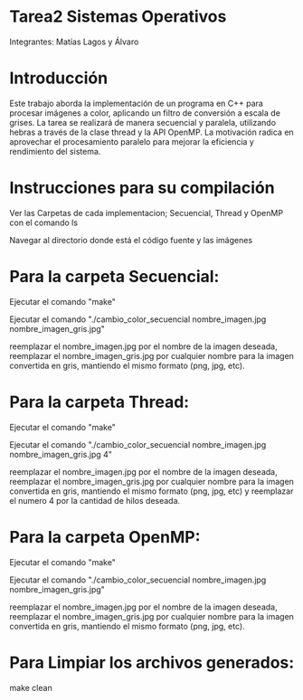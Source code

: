 # Tarea2 Sistemas Operativos

Integrantes: Matías Lagos y Álvaro

# Introducción

Este trabajo aborda la implementación de un programa en C++ para procesar imágenes a color, aplicando un filtro de conversión a escala de grises. La tarea se realizará de manera secuencial y paralela, utilizando hebras a través de la clase thread y la API OpenMP. La motivación radica en aprovechar el procesamiento paralelo para mejorar la eficiencia y rendimiento del sistema.

# Instrucciones para su compilación
Ver las Carpetas de cada implementacion; Secuencial, Thread y OpenMP con el comando ls

Navegar al directorio donde está el código fuente y las imágenes

# Para la carpeta Secuencial:

Ejecutar el comando "make"

Ejecutar el comando "./cambio_color_secuencial nombre_imagen.jpg nombre_imagen_gris.jpg"

reemplazar el nombre_imagen.jpg por el nombre de la imagen deseada, reemplazar el nombre_imagen_gris.jpg por cualquier nombre para la imagen convertida en gris, mantiendo el mismo formato (png, jpg, etc).

# Para la carpeta Thread:

Ejecutar el comando "make"

Ejecutar el comando "./cambio_color_secuencial nombre_imagen.jpg nombre_imagen_gris.jpg 4"

reemplazar el nombre_imagen.jpg por el nombre de la imagen deseada, reemplazar el nombre_imagen_gris.jpg por cualquier nombre para la imagen convertida en gris, mantiendo el mismo formato (png, jpg, etc) y reemplazar el numero 4 por la cantidad de hilos deseada.

# Para la carpeta OpenMP:

Ejecutar el comando "make"

Ejecutar el comando "./cambio_color_secuencial nombre_imagen.jpg nombre_imagen_gris.jpg"

reemplazar el nombre_imagen.jpg por el nombre de la imagen deseada, reemplazar el nombre_imagen_gris.jpg por cualquier nombre para la imagen convertida en gris, mantiendo el mismo formato (png, jpg, etc).

# Para Limpiar los archivos generados:

make clean

